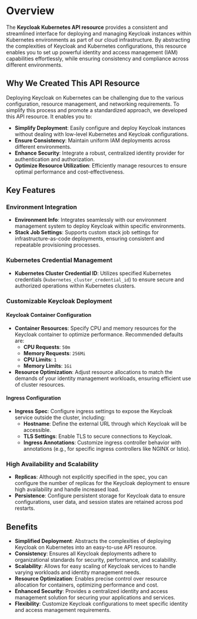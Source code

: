 # Overview

The **Keycloak Kubernetes API resource** provides a consistent and streamlined interface for deploying and managing Keycloak instances within Kubernetes environments as part of our cloud infrastructure. By abstracting the complexities of Keycloak and Kubernetes configurations, this resource enables you to set up powerful identity and access management (IAM) capabilities effortlessly, while ensuring consistency and compliance across different environments.

## Why We Created This API Resource

Deploying Keycloak on Kubernetes can be challenging due to the various configuration, resource management, and networking requirements. To simplify this process and promote a standardized approach, we developed this API resource. It enables you to:

- **Simplify Deployment**: Easily configure and deploy Keycloak instances without dealing with low-level Kubernetes and Keycloak configurations.
- **Ensure Consistency**: Maintain uniform IAM deployments across different environments.
- **Enhance Security**: Integrate a robust, centralized identity provider for authentication and authorization.
- **Optimize Resource Utilization**: Efficiently manage resources to ensure optimal performance and cost-effectiveness.

## Key Features

### Environment Integration

- **Environment Info**: Integrates seamlessly with our environment management system to deploy Keycloak within specific environments.
- **Stack Job Settings**: Supports custom stack job settings for infrastructure-as-code deployments, ensuring consistent and repeatable provisioning processes.

### Kubernetes Credential Management

- **Kubernetes Cluster Credential ID**: Utilizes specified Kubernetes credentials (`kubernetes_cluster_credential_id`) to ensure secure and authorized operations within Kubernetes clusters.

### Customizable Keycloak Deployment

#### Keycloak Container Configuration

- **Container Resources**: Specify CPU and memory resources for the Keycloak container to optimize performance. Recommended defaults are:
    - **CPU Requests**: `50m`
    - **Memory Requests**: `256Mi`
    - **CPU Limits**: `1`
    - **Memory Limits**: `1Gi`
- **Resource Optimization**: Adjust resource allocations to match the demands of your identity management workloads, ensuring efficient use of cluster resources.

#### Ingress Configuration

- **Ingress Spec**: Configure ingress settings to expose the Keycloak service outside the cluster, including:
    - **Hostname**: Define the external URL through which Keycloak will be accessible.
    - **TLS Settings**: Enable TLS to secure connections to Keycloak.
    - **Ingress Annotations**: Customize ingress controller behavior with annotations (e.g., for specific ingress controllers like NGINX or Istio).

### High Availability and Scalability

- **Replicas**: Although not explicitly specified in the spec, you can configure the number of replicas for the Keycloak deployment to ensure high availability and handle increased load.
- **Persistence**: Configure persistent storage for Keycloak data to ensure configurations, user data, and session states are retained across pod restarts.

## Benefits

- **Simplified Deployment**: Abstracts the complexities of deploying Keycloak on Kubernetes into an easy-to-use API resource.
- **Consistency**: Ensures all Keycloak deployments adhere to organizational standards for security, performance, and scalability.
- **Scalability**: Allows for easy scaling of Keycloak services to handle varying workloads and identity management needs.
- **Resource Optimization**: Enables precise control over resource allocation for containers, optimizing performance and cost.
- **Enhanced Security**: Provides a centralized identity and access management solution for securing your applications and services.
- **Flexibility**: Customize Keycloak configurations to meet specific identity and access management requirements.

